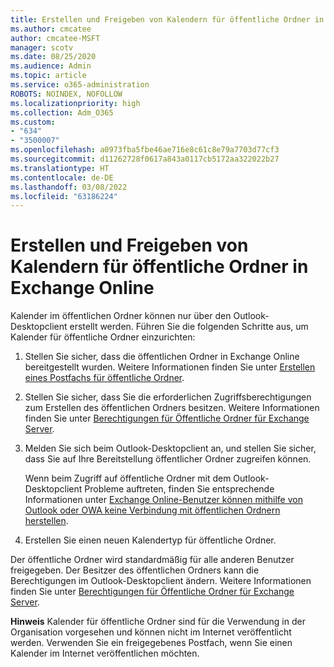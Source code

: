 ```yaml
---
title: Erstellen und Freigeben von Kalendern für öffentliche Ordner in Exchange Online
ms.author: cmcatee
author: cmcatee-MSFT
manager: scotv
ms.date: 08/25/2020
ms.audience: Admin
ms.topic: article
ms.service: o365-administration
ROBOTS: NOINDEX, NOFOLLOW
ms.localizationpriority: high
ms.collection: Adm_O365
ms.custom:
- "634"
- "3500007"
ms.openlocfilehash: a0973fba5fbe46ae716e8c61c8e79a7703d77cf3
ms.sourcegitcommit: d11262728f0617a843a0117cb5172aa322022b27
ms.translationtype: HT
ms.contentlocale: de-DE
ms.lasthandoff: 03/08/2022
ms.locfileid: "63186224"
---
```

# <a name="create-and-share-public-folder-calendars-in-exchange-online"></a>Erstellen und Freigeben von Kalendern für öffentliche Ordner in Exchange Online

Kalender im öffentlichen Ordner können nur über den Outlook-Desktopclient erstellt werden. Führen Sie die folgenden Schritte aus, um Kalender für öffentliche Ordner einzurichten:

1. Stellen Sie sicher, dass die öffentlichen Ordner in Exchange Online bereitgestellt wurden. Weitere Informationen finden Sie unter [Erstellen eines Postfachs für öffentliche Ordner](https://docs.microsoft.com/exchange/collaboration-exo/public-folders/create-public-folder-mailbox). 

2. Stellen Sie sicher, dass Sie die erforderlichen Zugriffsberechtigungen zum Erstellen des öffentlichen Ordners besitzen. Weitere Informationen finden Sie unter [Berechtigungen für Öffentliche Ordner für Exchange Server](https://support.microsoft.com/help/2573274/public-folder-permissions-for-exchange-server). 
  
3. Melden Sie sich beim Outlook-Desktopclient an, und stellen Sie sicher, dass Sie auf Ihre Bereitstellung öffentlicher Ordner zugreifen können.

    Wenn beim Zugriff auf öffentliche Ordner mit dem Outlook-Desktopclient Probleme auftreten, finden Sie entsprechende Informationen unter [Exchange Online-Benutzer können mithilfe von Outlook oder OWA keine Verbindung mit öffentlichen Ordnern herstellen](https://aka.ms/pfcte).

4. Erstellen Sie einen neuen Kalendertyp für öffentliche Ordner.

Der öffentliche Ordner wird standardmäßig für alle anderen Benutzer freigegeben. Der Besitzer des öffentlichen Ordners kann die Berechtigungen im Outlook-Desktopclient ändern. Weitere Informationen finden Sie unter [Berechtigungen für Öffentliche Ordner für Exchange Server](https://support.microsoft.com/help/2573274/public-folder-permissions-for-exchange-server).

**Hinweis** Kalender für öffentliche Ordner sind für die Verwendung in der Organisation vorgesehen und können nicht im Internet veröffentlicht werden. Verwenden Sie ein freigegebenes Postfach, wenn Sie einen Kalender im Internet veröffentlichen möchten.